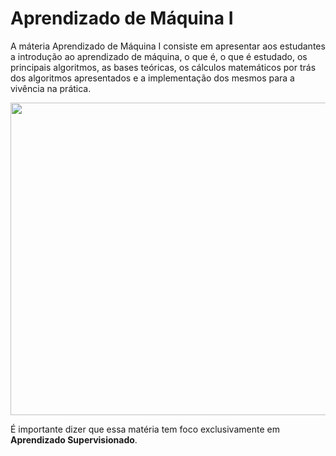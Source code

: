 # **Aprendizado de Máquina I**
A máteria Aprendizado de Máquina I consiste em apresentar aos estudantes a introdução ao aprendizado de máquina, o que é, o que é estudado, os principais algoritmos, as bases teóricas, os cálculos matemáticos por trás dos algoritmos apresentados e a implementação dos mesmos para a vivência na prática. 

<img src="https://blog.optbot.com.br/wp-content/uploads/2024/02/2151008339-1210x700.jpg" width=1000px height=500px>

É importante dizer que essa matéria tem foco exclusivamente em **Aprendizado Supervisionado**.

